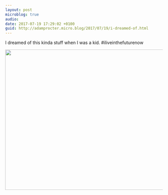 ```yaml
---
layout: post
microblog: true
audio: 
date: 2017-07-19 17:29:02 +0100
guid: http://adamprocter.micro.blog/2017/07/19/i-dreamed-of.html
---
```

I dreamed of this kinda stuff when I was a kid. #iliveinthefuturenow

<img src="http://adamprocter.micro.blog/uploads/2017/b879bef2ba.jpg" width="600" height="449" />
